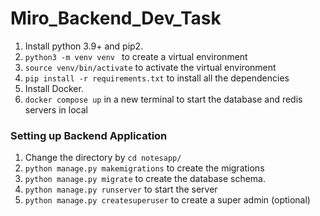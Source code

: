 # Miro_Backend_Dev_Task

1. Install python 3.9+ and pip2. 
2. `python3 -m venv venv ` to create a virtual environment
3. `source venv/bin/activate` to activate the virtual environment
4. `pip install -r requirements.txt` to install all the dependencies
5. Install Docker.
6. `docker compose up` in a new terminal to start the database and redis servers in local

### Setting up Backend Application
1. Change the directory by `cd notesapp/` 
2. `python manage.py makemigrations` to create the migrations
3. `python manage.py migrate` to create the database schema.
4. `python manage.py runserver` to start the server
5. `python manage.py createsuperuser` to create a super admin (optional)
